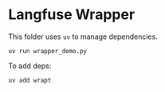 # Langfuse Wrapper

This folder uses `uv` to manage dependencies.

`uv run wrapper_demo.py`

To add deps:

`uv add wrapt`

